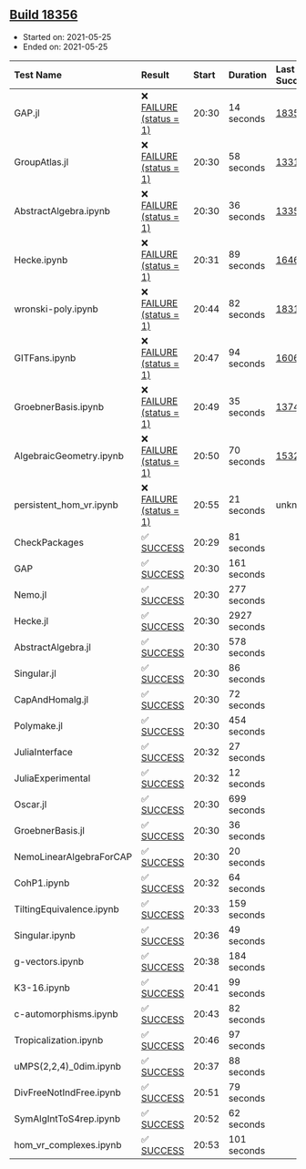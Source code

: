 ## [Build 18356](https://oscarci.mathematik.uni-kl.de/job/oscar/18356/)

* Started on: 2021-05-25
* Ended on: 2021-05-25

| Test Name    | Result | Start | Duration | Last Success | First Failure |
|:-------------|:-------|:------|:---------|:-------------|:--------------|
| GAP.jl | ❌ [FAILURE (status = 1)](https://oscarci.mathematik.uni-kl.de/job/oscar/18356/artifact/logs/build-18356/GAP.jl.log) | 20:30 | 14 seconds | [18355](https://oscarci.mathematik.uni-kl.de/job/oscar/18355/) | [18356](https://oscarci.mathematik.uni-kl.de/job/oscar/18356/) |
| GroupAtlas.jl | ❌ [FAILURE (status = 1)](https://oscarci.mathematik.uni-kl.de/job/oscar/18356/artifact/logs/build-18356/GroupAtlas.jl.log) | 20:30 | 58 seconds | [13311](https://oscarci.mathematik.uni-kl.de/job/oscar/13311/) | [13312](https://oscarci.mathematik.uni-kl.de/job/oscar/13312/) |
| AbstractAlgebra.ipynb | ❌ [FAILURE (status = 1)](https://oscarci.mathematik.uni-kl.de/job/oscar/18356/artifact/logs/build-18356/AbstractAlgebra.ipynb.log) | 20:30 | 36 seconds | [13355](https://oscarci.mathematik.uni-kl.de/job/oscar/13355/) | [13356](https://oscarci.mathematik.uni-kl.de/job/oscar/13356/) |
| Hecke.ipynb | ❌ [FAILURE (status = 1)](https://oscarci.mathematik.uni-kl.de/job/oscar/18356/artifact/logs/build-18356/Hecke.ipynb.log) | 20:31 | 89 seconds | [16463](https://oscarci.mathematik.uni-kl.de/job/oscar/16463/) | [16464](https://oscarci.mathematik.uni-kl.de/job/oscar/16464/) |
| wronski-poly.ipynb | ❌ [FAILURE (status = 1)](https://oscarci.mathematik.uni-kl.de/job/oscar/18356/artifact/logs/build-18356/wronski-poly.ipynb.log) | 20:44 | 82 seconds | [18314](https://oscarci.mathematik.uni-kl.de/job/oscar/18314/) | [18315](https://oscarci.mathematik.uni-kl.de/job/oscar/18315/) |
| GITFans.ipynb | ❌ [FAILURE (status = 1)](https://oscarci.mathematik.uni-kl.de/job/oscar/18356/artifact/logs/build-18356/GITFans.ipynb.log) | 20:47 | 94 seconds | [16068](https://oscarci.mathematik.uni-kl.de/job/oscar/16068/) | [16069](https://oscarci.mathematik.uni-kl.de/job/oscar/16069/) |
| GroebnerBasis.ipynb | ❌ [FAILURE (status = 1)](https://oscarci.mathematik.uni-kl.de/job/oscar/18356/artifact/logs/build-18356/GroebnerBasis.ipynb.log) | 20:49 | 35 seconds | [13748](https://oscarci.mathematik.uni-kl.de/job/oscar/13748/) | [13749](https://oscarci.mathematik.uni-kl.de/job/oscar/13749/) |
| AlgebraicGeometry.ipynb | ❌ [FAILURE (status = 1)](https://oscarci.mathematik.uni-kl.de/job/oscar/18356/artifact/logs/build-18356/AlgebraicGeometry.ipynb.log) | 20:50 | 70 seconds | [15322](https://oscarci.mathematik.uni-kl.de/job/oscar/15322/) | [15323](https://oscarci.mathematik.uni-kl.de/job/oscar/15323/) |
| persistent_hom_vr.ipynb | ❌ [FAILURE (status = 1)](https://oscarci.mathematik.uni-kl.de/job/oscar/18356/artifact/logs/build-18356/persistent_hom_vr.ipynb.log) | 20:55 | 21 seconds | unknown | unknown |
| CheckPackages | ✅ [SUCCESS](https://oscarci.mathematik.uni-kl.de/job/oscar/18356/artifact/logs/build-18356/CheckPackages.log) | 20:29 | 81 seconds |  |  |
| GAP | ✅ [SUCCESS](https://oscarci.mathematik.uni-kl.de/job/oscar/18356/artifact/logs/build-18356/GAP.log) | 20:30 | 161 seconds |  |  |
| Nemo.jl | ✅ [SUCCESS](https://oscarci.mathematik.uni-kl.de/job/oscar/18356/artifact/logs/build-18356/Nemo.jl.log) | 20:30 | 277 seconds |  |  |
| Hecke.jl | ✅ [SUCCESS](https://oscarci.mathematik.uni-kl.de/job/oscar/18356/artifact/logs/build-18356/Hecke.jl.log) | 20:30 | 2927 seconds |  |  |
| AbstractAlgebra.jl | ✅ [SUCCESS](https://oscarci.mathematik.uni-kl.de/job/oscar/18356/artifact/logs/build-18356/AbstractAlgebra.jl.log) | 20:30 | 578 seconds |  |  |
| Singular.jl | ✅ [SUCCESS](https://oscarci.mathematik.uni-kl.de/job/oscar/18356/artifact/logs/build-18356/Singular.jl.log) | 20:30 | 86 seconds |  |  |
| CapAndHomalg.jl | ✅ [SUCCESS](https://oscarci.mathematik.uni-kl.de/job/oscar/18356/artifact/logs/build-18356/CapAndHomalg.jl.log) | 20:30 | 72 seconds |  |  |
| Polymake.jl | ✅ [SUCCESS](https://oscarci.mathematik.uni-kl.de/job/oscar/18356/artifact/logs/build-18356/Polymake.jl.log) | 20:30 | 454 seconds |  |  |
| JuliaInterface | ✅ [SUCCESS](https://oscarci.mathematik.uni-kl.de/job/oscar/18356/artifact/logs/build-18356/JuliaInterface.log) | 20:32 | 27 seconds |  |  |
| JuliaExperimental | ✅ [SUCCESS](https://oscarci.mathematik.uni-kl.de/job/oscar/18356/artifact/logs/build-18356/JuliaExperimental.log) | 20:32 | 12 seconds |  |  |
| Oscar.jl | ✅ [SUCCESS](https://oscarci.mathematik.uni-kl.de/job/oscar/18356/artifact/logs/build-18356/Oscar.jl.log) | 20:30 | 699 seconds |  |  |
| GroebnerBasis.jl | ✅ [SUCCESS](https://oscarci.mathematik.uni-kl.de/job/oscar/18356/artifact/logs/build-18356/GroebnerBasis.jl.log) | 20:30 | 36 seconds |  |  |
| NemoLinearAlgebraForCAP | ✅ [SUCCESS](https://oscarci.mathematik.uni-kl.de/job/oscar/18356/artifact/logs/build-18356/NemoLinearAlgebraForCAP.log) | 20:30 | 20 seconds |  |  |
| CohP1.ipynb | ✅ [SUCCESS](https://oscarci.mathematik.uni-kl.de/job/oscar/18356/artifact/logs/build-18356/CohP1.ipynb.log) | 20:32 | 64 seconds |  |  |
| TiltingEquivalence.ipynb | ✅ [SUCCESS](https://oscarci.mathematik.uni-kl.de/job/oscar/18356/artifact/logs/build-18356/TiltingEquivalence.ipynb.log) | 20:33 | 159 seconds |  |  |
| Singular.ipynb | ✅ [SUCCESS](https://oscarci.mathematik.uni-kl.de/job/oscar/18356/artifact/logs/build-18356/Singular.ipynb.log) | 20:36 | 49 seconds |  |  |
| g-vectors.ipynb | ✅ [SUCCESS](https://oscarci.mathematik.uni-kl.de/job/oscar/18356/artifact/logs/build-18356/g-vectors.ipynb.log) | 20:38 | 184 seconds |  |  |
| K3-16.ipynb | ✅ [SUCCESS](https://oscarci.mathematik.uni-kl.de/job/oscar/18356/artifact/logs/build-18356/K3-16.ipynb.log) | 20:41 | 99 seconds |  |  |
| c-automorphisms.ipynb | ✅ [SUCCESS](https://oscarci.mathematik.uni-kl.de/job/oscar/18356/artifact/logs/build-18356/c-automorphisms.ipynb.log) | 20:43 | 82 seconds |  |  |
| Tropicalization.ipynb | ✅ [SUCCESS](https://oscarci.mathematik.uni-kl.de/job/oscar/18356/artifact/logs/build-18356/Tropicalization.ipynb.log) | 20:46 | 97 seconds |  |  |
| uMPS(2,2,4)_0dim.ipynb | ✅ [SUCCESS](https://oscarci.mathematik.uni-kl.de/job/oscar/18356/artifact/logs/build-18356/uMPS-2-2-4-_0dim.ipynb.log) | 20:37 | 88 seconds |  |  |
| DivFreeNotIndFree.ipynb | ✅ [SUCCESS](https://oscarci.mathematik.uni-kl.de/job/oscar/18356/artifact/logs/build-18356/DivFreeNotIndFree.ipynb.log) | 20:51 | 79 seconds |  |  |
| SymAlgIntToS4rep.ipynb | ✅ [SUCCESS](https://oscarci.mathematik.uni-kl.de/job/oscar/18356/artifact/logs/build-18356/SymAlgIntToS4rep.ipynb.log) | 20:52 | 62 seconds |  |  |
| hom_vr_complexes.ipynb | ✅ [SUCCESS](https://oscarci.mathematik.uni-kl.de/job/oscar/18356/artifact/logs/build-18356/hom_vr_complexes.ipynb.log) | 20:53 | 101 seconds |  |  |
